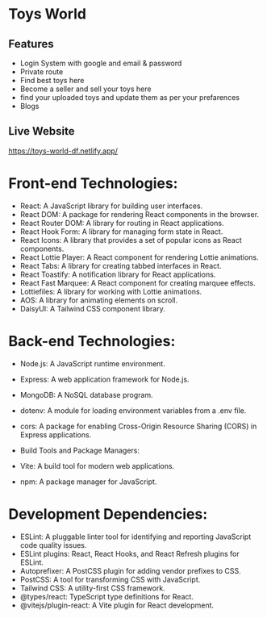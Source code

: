 # Toys World
    
## Features

- Login System with google and email & password
- Private route
- Find best toys here
- Become a seller and sell your toys here
- find your uploaded toys and update them as per your prefarences
- Blogs 


## Live Website
https://toys-world-df.netlify.app/

# Front-end Technologies:

- React: A JavaScript library for building user interfaces.
- React DOM: A package for rendering React components in the browser.
- React Router DOM: A library for routing in React applications.
- React Hook Form: A library for managing form state in React.
- React Icons: A library that provides a set of popular icons as React components.
- React Lottie Player: A React component for rendering Lottie animations.
- React Tabs: A library for creating tabbed interfaces in React.
- React Toastify: A notification library for React applications.
- React Fast Marquee: A React component for creating marquee effects.
- Lottiefiles: A library for working with Lottie animations.
- AOS: A library for animating elements on scroll.
- DaisyUI: A Tailwind CSS component library.


# Back-end Technologies:

- Node.js: A JavaScript runtime environment.
- Express: A web application framework for Node.js.
- MongoDB: A NoSQL database program.
- dotenv: A module for loading environment variables from a .env file.
- cors: A package for enabling Cross-Origin Resource Sharing (CORS) in Express applications.
- Build Tools and Package Managers:

- Vite: A build tool for modern web applications.
- npm: A package manager for JavaScript.
# Development Dependencies:

- ESLint: A pluggable linter tool for identifying and reporting JavaScript code quality issues.
- ESLint plugins: React, React Hooks, and React Refresh plugins for ESLint.
- Autoprefixer: A PostCSS plugin for adding vendor prefixes to CSS.
- PostCSS: A tool for transforming CSS with JavaScript.
- Tailwind CSS: A utility-first CSS framework.
- @types/react: TypeScript type definitions for React.
- @vitejs/plugin-react: A Vite plugin for React development.



